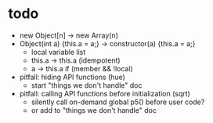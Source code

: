 # todo

- new Object[n] -> new Array(n)
- Object(int a) {this.a = a;} -> constructor(a) {this.a = a;}
    - local variable list
    - this.a -> this.a (idempotent)
    - a -> this.a if (member && !local)
- pitfall: hiding API functions (hue)
    - start "things we don't handle" doc
- pitfall: calling API functions before initialization (sqrt)
    - silently call on-demand global p5() before user code?
    - or add to "things we don't handle" doc
